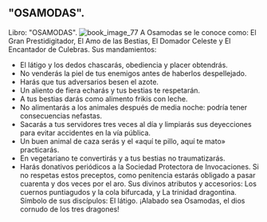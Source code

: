 ## "OSAMODAS".
Libro: "OSAMODAS".
![book_image_77](https://media.discordapp.net/attachments/1105643336989159555/1105648244865908817/77.jpg)
A Osamodas se le conoce como: El Gran Prestidigitador, El Amo de las Bestias, El Domador Celeste y El Encantador de Culebras.
Sus mandamientos:
- El látigo y los dedos chascarás, obediencia y placer obtendrás.
- No venderás la piel de tus enemigos antes de haberlos despellejado.
- Harás que tus adversarios besen el azote.
- Un aliento de fiera echarás y tus bestias te respetarán.
- A tus bestias darás como alimento frikis con leche.
- No alimentarás a los animales después de media noche: podría tener consecuencias nefastas.
- Sacarás a tus servidores tres veces al día y limpiarás sus deyecciones para evitar accidentes en la vía pública.
- Un buen animal de caza serás y el «aquí te pillo, aquí te mato» practicarás.
- En vegetariano te convertirás y a tus bestias no traumatizarás.
- Harás donativos periódicos a la Sociedad Protectora de Invocaciones.
Si no respetas estos preceptos, como penitencia estarás obligado a pasar cuarenta y dos veces por el aro.
Sus divinos atributos y accesorios: Los cuernos puntiagudos y la cola bifurcada, y La trinidad dragontina.
Símbolo de sus discípulos: El látigo.
¡Alabado sea Osamodas, el dios cornudo de los tres dragones!